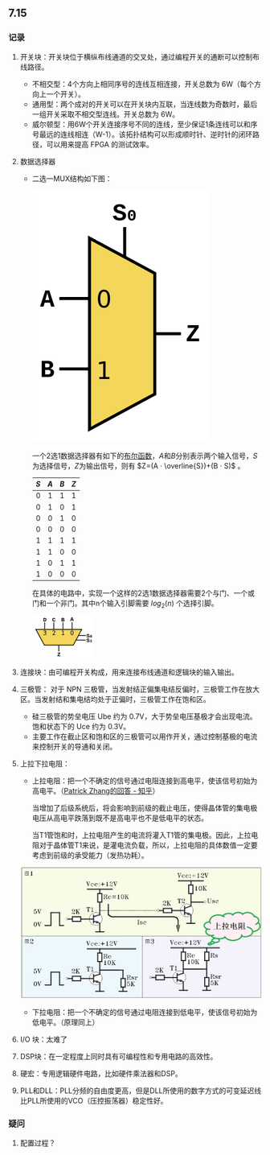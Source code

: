 ## 7.15

### 记录

1. 开关块：开关块位于横纵布线通道的交叉处，通过编程开关的通断可以控制布线路径。
   
    + 不相交型：4个方向上相同序号的连线互相连接，开关总数为 6W（每个方向上一个开关）。
    + 通用型：两个成对的开关可以在开关块内互联，当连线数为奇数时，最后一组开关采取不相交型连线。开关总数为 6W。
    + 威尔顿型：用6W个开关连接序号不同的连线，至少保证1条连线可以和序号最远的连线相连（W-1）。该拓扑结构可以形成顺时针、逆时针的闭环路径，可以用来提高 FPGA 的测试效率。
    
2. 数据选择器

    + 二选一MUX结构如下图：

      ![img](assets/350px-Multiplexer_2-to-1.svg-1563180054308.png)

      一个2选1数据选择器有如下的[布尔函数](https://zh.wikipedia.org/wiki/布尔函数)，$A$和$B$分别表示两个输入信号，$S$为选择信号，$Z$为输出信号，则有  $Z=(A · \overline{S})+(B · S)$ 。

      | $S$  | $A$  | $B$  | $Z$  |
      | :--: | :--: | :--: | :--: |
      |  0   |  1   |  1   |  1   |
      |  0   |  1   |  0   |  1   |
      |  0   |  0   |  1   |  0   |
      |  0   |  0   |  0   |  0   |
      |  1   |  1   |  1   |  1   |
      |  1   |  1   |  0   |  0   |
      |  1   |  0   |  1   |  1   |
      |  1   |  0   |  0   |  0   |

      在具体的电路中，实现一个这样的2选1数据选择器需要2个与门、一个或门和一个非门。其中n个输入引脚需要 $log_2(n)$ 个选择引脚。

      ![img](assets/120px-Multiplexer_4-to-1.svg.png)

3. 连接块：由可编程开关构成，用来连接布线通道和逻辑块的输入输出。

4. 三极管： 对于 NPN 三极管，当发射结正偏集电结反偏时，三极管工作在放大区。当发射结和集电结均处于正偏时，三极管工作在饱和区。

    + 硅三极管的势垒电压 Ube 约为 0.7V，大于势垒电压基极才会出现电流。饱和状态下的 Uce 约为 0.3V。
    + 主要工作在截止区和饱和区的三极管可以用作开关，通过控制基极的电流来控制开关的导通和关闭。

5. 上拉下拉电阻：

    + 上拉电阻：把一个不确定的信号通过电阻连接到高电平，使该信号初始为高电平。（[Patrick Zhang的回答 - 知乎](https://www.zhihu.com/question/23167435/answer/129511308)）

      当增加了后级系统后，将会影响到前级的截止电压，使得晶体管的集电极电压从高电平跌落到既不是高电平也不是低电平的状态。

      当T1管饱和时，上拉电阻产生的电流将灌入T1管的集电极。因此，上拉电阻对于晶体管T1来说，是灌电流负载，所以，上拉电阻的具体数值一定要考虑到前级的承受能力（发热功耗）。

    ![img](assets/v2-cb3f49e595d3cdad73d874e2bf541663_hd.jpg)

    + 下拉电阻：把一个不确定的信号通过电阻连接到低电平，使该信号初始为低电平。（原理同上）

6. I/O 块：太难了

7. DSP块：在一定程度上同时具有可编程性和专用电路的高效性。

8. 硬宏：专用逻辑硬件电路，比如硬件乘法器和DSP。

9. PLL和DLL：PLL分频的自由度更高，但是DLL所使用的数字方式的可变延迟线比PLL所使用的VCO（压控振荡器）稳定性好。

### 疑问

1. 配置过程？